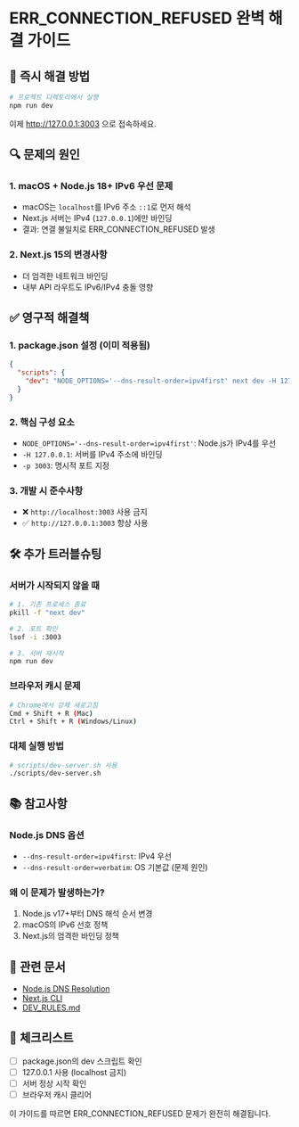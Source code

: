 # ERR_CONNECTION_REFUSED 완벽 해결 가이드

## 🎯 즉시 해결 방법

```bash
# 프로젝트 디렉토리에서 실행
npm run dev
```

이제 http://127.0.0.1:3003 으로 접속하세요.

## 🔍 문제의 원인

### 1. macOS + Node.js 18+ IPv6 우선 문제
- macOS는 `localhost`를 IPv6 주소 `::1`로 먼저 해석
- Next.js 서버는 IPv4 (`127.0.0.1`)에만 바인딩
- 결과: 연결 불일치로 ERR_CONNECTION_REFUSED 발생

### 2. Next.js 15의 변경사항
- 더 엄격한 네트워크 바인딩
- 내부 API 라우트도 IPv6/IPv4 충돌 영향

## ✅ 영구적 해결책

### 1. package.json 설정 (이미 적용됨)
```json
{
  "scripts": {
    "dev": "NODE_OPTIONS='--dns-result-order=ipv4first' next dev -H 127.0.0.1 -p 3003"
  }
}
```

### 2. 핵심 구성 요소
- `NODE_OPTIONS='--dns-result-order=ipv4first'`: Node.js가 IPv4를 우선
- `-H 127.0.0.1`: 서버를 IPv4 주소에 바인딩
- `-p 3003`: 명시적 포트 지정

### 3. 개발 시 준수사항
- ❌ `http://localhost:3003` 사용 금지
- ✅ `http://127.0.0.1:3003` 항상 사용

## 🛠 추가 트러블슈팅

### 서버가 시작되지 않을 때
```bash
# 1. 기존 프로세스 종료
pkill -f "next dev"

# 2. 포트 확인
lsof -i :3003

# 3. 서버 재시작
npm run dev
```

### 브라우저 캐시 문제
```bash
# Chrome에서 강제 새로고침
Cmd + Shift + R (Mac)
Ctrl + Shift + R (Windows/Linux)
```

### 대체 실행 방법
```bash
# scripts/dev-server.sh 사용
./scripts/dev-server.sh
```

## 📚 참고사항

### Node.js DNS 옵션
- `--dns-result-order=ipv4first`: IPv4 우선
- `--dns-result-order=verbatim`: OS 기본값 (문제 원인)

### 왜 이 문제가 발생하는가?
1. Node.js v17+부터 DNS 해석 순서 변경
2. macOS의 IPv6 선호 정책
3. Next.js의 엄격한 바인딩 정책

## 🔗 관련 문서
- [Node.js DNS Resolution](https://nodejs.org/api/dns.html#dnssetdefaultresultorderorder)
- [Next.js CLI](https://nextjs.org/docs/app/api-reference/next-cli)
- [DEV_RULES.md](../DEV_RULES.md)

## 📝 체크리스트
- [ ] package.json의 dev 스크립트 확인
- [ ] 127.0.0.1 사용 (localhost 금지)
- [ ] 서버 정상 시작 확인
- [ ] 브라우저 캐시 클리어

이 가이드를 따르면 ERR_CONNECTION_REFUSED 문제가 완전히 해결됩니다.